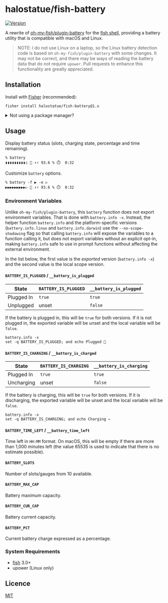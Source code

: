 # halostatue/fish-battery

[![Version][]](https://github.com/halostatue/fish-battery/releases)

A rewrite of [oh-my-fish/plugin-battery][] for the [fish shell][], providing
a battery utility that is compatible with macOS and Linux.

> NOTE: I do not use Linux on a laptop, so the Linux battery detection code is
> based on `oh-my-fish/plugin-battery` with some changes. It may not be correct,
> and there may be ways of reading the battery data that do not require
> `upower`. Pull requests to enhance this functionality are greatly appreciated.

## Installation

Install with [Fisher][] (recommended):

```fish
fisher install halostatue/fish-battery@1.x

```

<details>
<summary>Not using a package manager?</summary>

---

Copy `functions/*.fish` and `completeions/*.fish` to your fish configuration
directory preserving the directory structure.

</details>

## Usage

Display battery status (slots, charging state, percentage and time remaining).

```fish
% battery
▮▮▮▮▮▮▮▮▮▯ 🔌 ↑⚡️ 93.6 % ⏱️  0:32
```

Customize `battery` options.

```fish
% battery -f ▶ -e ▷
▶▶▶▶▶▶▶▶▶▷ 🔌 ↑⚡️ 93.6 % ⏱️  0:32
```

### Environment Variables

Unlike `oh-my-fish/plugin-battery`, this `battery` function does not export
environment variables. That is done with `battery.info -x`. Instead, the helper
function `battery.info` and the platform-specific versions (`battery.info.linux`
and `battery.info.darwin`) use the `--no-scope-shadowing` flag so that calling
`battery.info` will expose the variables to a function calling it, but does not
export variables without an explicit opt-in, making `battery.info` safe to use
in prompt functions without affecting the external environment.

In the list below, the first value is the _exported_ version (`battery.info -x`)
and the second value is the local scope version.

#### `BATTERY_IS_PLUGGED` / `__battery_is_plugged`

| State      | `BATTERY_IS_PLUGGED` | `__battery_is_plugged` |
| ---------- | -------------------- | ---------------------- |
| Plugged In | `true`               | `true`                 |
| Unplugged  | unset                | `false`                |

If the battery is plugged in, this will be `true` for both versions. If it is
not plugged in, the exported variable will be unset and the local variable will
be `false`.

```fish
battery.info -x
set -q BATTERY_IS_PLUGGED; and echo Plugged 🔌
```

#### `BATTERY_IS_CHARGING` / `__battery_is_charged`

| State      | `BATTERY_IS_CHARGING` | `__battery_is_charging` |
| ---------- | --------------------- | ----------------------- |
| Plugged In | `true`                | `true`                  |
| Uncharging | unset                 | `false`                 |

If the battery is charging, this will be `true` for both versions. If it is
discharging, the exported variable will be unset and the local variable will be
`false`.

```fish
battery.info -x
set -q BATTERY_IS_CHARGING; and echo Charging ⌁
```

#### `BATTERY_TIME_LEFT` / `__battery_time_left`

Time left in `HH:MM` format. On macOS, this will be empty if there are more than
1,000 minutes left (the value 65535 is used to indicate that there is no
estimate possible).

#### `BATTERY_SLOTS`

Number of slots/gauges from 10 available.

#### `BATTERY_MAX_CAP`

Battery maximum capacity.

#### `BATTERY_CUR_CAP`

Battery current capacity.

#### `BATTERY_PCT`

Current battery charge expressed as a percentage.

### System Requirements

- [fish][] 3.0+
- upower (Linux only)

## Licence

[MIT](LICENCE.md)

[fish shell]: https://fishshell.com 'friendly interactive shell'
[version]: https://img.shields.io/github/tag/halostatue/fish-battery.svg?label=Version
[fisher]: https://github.com/jorgebucaran/fisher
[fish]: https://github.com/fish-shell/fish-shell
[oh-my-fish/plugin-battery]: https://github.com/oh-my-fish/plugin-battery
